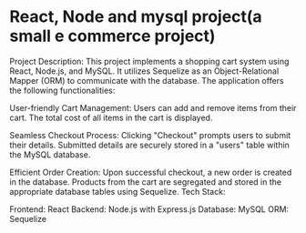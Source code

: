 # React, Node and mysql project(a small e commerce project)

Project Description:
This project implements a shopping cart system using React, Node.js, and MySQL. It utilizes Sequelize as an Object-Relational Mapper (ORM) to communicate with the database. The application offers the following functionalities:

User-friendly Cart Management:
Users can add and remove items from their cart.
The total cost of all items in the cart is displayed.

Seamless Checkout Process:
Clicking "Checkout" prompts users to submit their details.
Submitted details are securely stored in a "users" table within the MySQL database.

Efficient Order Creation:
Upon successful checkout, a new order is created in the database.
Products from the cart are segregated and stored in the appropriate database tables using Sequelize.
Tech Stack:

Frontend: React
Backend: Node.js with Express.js
Database: MySQL
ORM: Sequelize

